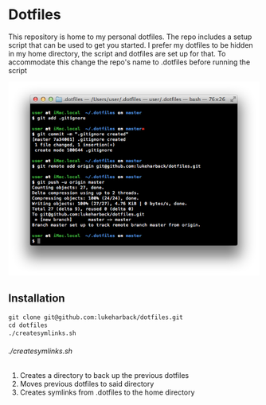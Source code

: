 # Dotfiles

This repository is home to my personal dotfiles. The repo includes a setup script that can be
used to get you started. I prefer my dotfiles to be hidden in my home directory, the script 
and dotfiles are set up for that. To accommodate this change the repo's name to .dotfiles 
before running the script


![Alt text](terminal.png?raw=true "Terminal")

## Installation

```console
git clone git@github.com:lukeharback/dotfiles.git
cd dotfiles
./createsymlinks.sh
```

###### ./createsymlinks.sh
1. Creates a directory to back up the previous dotfiles
2. Moves previous dotfiles to said directory
3. Creates symlinks from .dotfiles to the home directory
